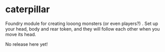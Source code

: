 # caterpillar
Foundry module for creating looong monsters (or even players?) . Set up your head, body and rear token, and they will follow each other when you move its head.

No release here yet!
